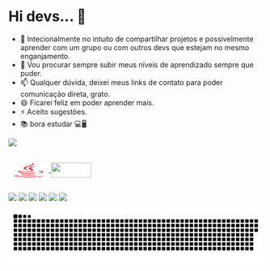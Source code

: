 # Hi devs... 👋

- 👯 Intecionalmente no intuito de compartilhar projetos e possivelmente aprender com um grupo ou com outros devs que estejam no mesmo enganjamento.
- 💬 Vou procurar sempre subir meus níveis de aprendizado sempre que puder. 
- 📫 Qualquer dúvida, deixei meus links de contato para poder comunicação direta, grato.
- 😄 Ficarei feliz em poder aprender mais.
- ⚡ Aceito sugestões.
- 📚 bora estudar 💻🖥

 <div>
  <a href="https://github.com/flavio-snoop">
  <img height="180em" src="https://github-readme-stats.vercel.app/api?username=flavio-snoop&show_icons=true&theme=onedark&include_all_commits=true&count_private=true"/>
</div>
  
##
<div style="display: inline_block">
  <img align="center" alt="" height="30" width="80" src="https://raw.githubusercontent.com/devicons/devicon/master/icons/java/java-plain.svg">
<!--   <img align="center" alt="" height="30" width="80" src="https://raw.githubusercontent.com/devicons/devicon/master/icons/mysql/mysql-plain.svg"> -->
 <img align="center" alt="" height="30" width="80" src="https://cdn.jsdelivr.net/gh/devicons/devicon@latest/icons/mysql/mysql-original-wordmark.svg" />
</div>
  
##
<div>
  <a href="https://www.instagram.com/snoopy_flv/?hl=pt-br" target="_blank"><img src="https://img.shields.io/badge/-Instagram-%23E4405F?style=for-the-badge&logo=instagram&logoColor=white" target="_blank"></a>
 <a href="https://discord.com/channels/@me" target="_blank"><img src="https://img.shields.io/badge/Discord-7289DA?style=for-the-badge&logo=discord&logoColor=white" target="_blank"></a> 
  <a href="https://www.linkedin.com/in/fl%C3%A1vio-dos-anjos-rocha-801a233b/" target="_blank"><img src="https://img.shields.io/badge/-LinkedIn-%230077B5?style=for-the-badge&logo=linkedin&logoColor=white" target="_blank"></a> 
  
  
  <img src= "https://img.shields.io/badge/Java-ED8B00?style=for-the-badge&logo=java&logoColor=white" target="_blank">
  <img src= "https://img.shields.io/badge/MySQL-00000F?style=for-the-badge&logo=mysql&logoColor=white" target="_blank">
  <img src= "https://img.shields.io/badge/Steam-000000?style=for-the-badge&logo=steam&logoColor=white" target="_blank">
  
</div>
    
 ![Snake animation](https://github.com/flavio-snoop/flavio-snoop/blob/output/github-contribution-grid-snake.svg)
